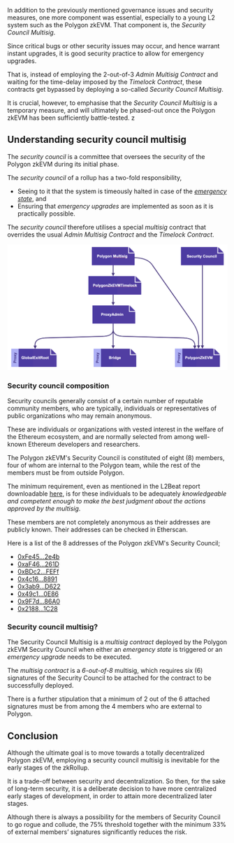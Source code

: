 In addition to the previously mentioned governance issues and security measures, one more component was essential, especially to a young L2 system such as the Polygon zkEVM. That component is, the _Security Council Multisig_.

Since critical bugs or other security issues may occur, and hence warrant instant upgrades, it is good security practice to allow for emergency upgrades.

That is, instead of employing the 2-out-of-3 _Admin Multisig Contract_ and waiting for the time-delay imposed by the _Timelock Contract_, these contracts get bypassed by deploying a so-called _Security Council Multisig_.

It is crucial, however, to emphasise that the _Security Council Multisig_ is a temporary measure, and will ultimately be phased-out once the Polygon zkEVM has been sufficiently battle-tested.
z

## Understanding security council multisig

The _security council_ is a committee that oversees the security of the Polygon zkEVM during its initial phase.

The _security council_ of a rollup has a two-fold responsibility,

- Seeing to it that the system is timeously halted in case of the [_emergency state_](emergency-state.md), and
- Ensuring that _emergency upgrades_ are implemented as soon as it is practically possible.

The _security council_ therefore utilises a special _multisig_ contract that overrides the usual _Admin Multisig Contract_ and the _Timelock Contract_.

![Figure 1: Overview of the Security Council in relation to the Admin Contract](../../img/zkEVM/security-council-overview.png)

### Security council composition

Security councils generally consist of a certain number of reputable community members, who are typically, individuals or representatives of public organizations who may remain anonymous.

These are individuals or organizations with vested interest in the welfare of the Ethereum ecosystem, and are normally selected from among well-known Ethereum developers and researchers.

The Polygon zkEVM's Security Council is constituted of eight (8) members, four of whom are internal to the Polygon team, while the rest of the members must be from outside Polygon.

The minimum requirement, even as mentioned in the L2Beat report downloadable [here](https://l2beat.com/multisig-report), is for these individuals to be adequately _knowledgeable and competent enough to make the best judgment about the actions approved by the multisig_.

These members are not completely anonymous as their addresses are publicly known. Their addresses can be checked in Etherscan.

Here is a list of the 8 addresses of the Polygon zkEVM's Security Council;

- [0xFe45…2e4b](https://etherscan.io/address/0xFe45baf0F18c207152A807c1b05926583CFE2e4b)
- [0xaF46…261D](https://etherscan.io/address/0xaF46a0ddf80DFFB49C87656625E65A37499B261D#code)
- [0xBDc2…FEFf](https://etherscan.io/address/0xBDc235cC9d6Baa641c5ae306bc83962475A5FEFf#code)
- [0x4c16…8891](https://etherscan.io/address/0x4c1665d6651ecEfa59B9B3041951608468b18891#code)
- [0x3ab9…D622](https://etherscan.io/address/0x3ab9f4b964eE665F7CDf1d65f1cEEc6196B0D622#code)
- [0x49c1…0E86](https://etherscan.io/address/0x49c15936864690bCd6af0ecaca8E874adFF30E86#code)
- [0x9F7d…86A0](https://etherscan.io/address/0x9F7dfAb2222A473284205cdDF08a677726d786A0#code)
- [0x2188…1C28](https://etherscan.io/address/0x21887c89368bf918346c62460e0c339113801C28#code)

### Security council multisig?

The Security Council Multisig is a _multisig contract_ deployed by the Polygon zkEVM Security Council when either an _emergency state_ is triggered or an _emergency upgrade_ needs to be executed.

The _multisig contract_ is a _6-out-of-8_ multisig, which requires six (6) signatures of the Security Council to be attached for the contract to be successfully deployed.

There is a further stipulation that a minimum of 2 out of the 6 attached signatures must be from among the 4 members who are external to Polygon.

## Conclusion

Although the ultimate goal is to move towards a totally decentralized Polygon zkEVM, employing a security council multisig is inevitable for the early stages of the zkRollup.

It is a trade-off between security and decentralization. So then, for the sake of long-term security, it is a deliberate decision to have more centralized early stages of development, in order to attain more decentralized later stages.

Although there is always a possibility for the members of Security Council to go rogue and collude, the 75% threshold together with the minimum 33% of external members’ signatures significantly reduces the risk.
